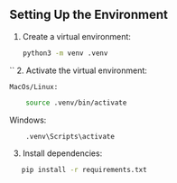 ## Setting Up the Environment

1. Create a virtual environment:
   ```bash
   python3 -m venv .venv
``
2. Activate the virtual environment:

    MacOs/Linux:
```bash
    source .venv/bin/activate
```
   Windows:
```bash
    .venv\Scripts\activate
```
3. Install dependencies:
 ```bash
    pip install -r requirements.txt

```